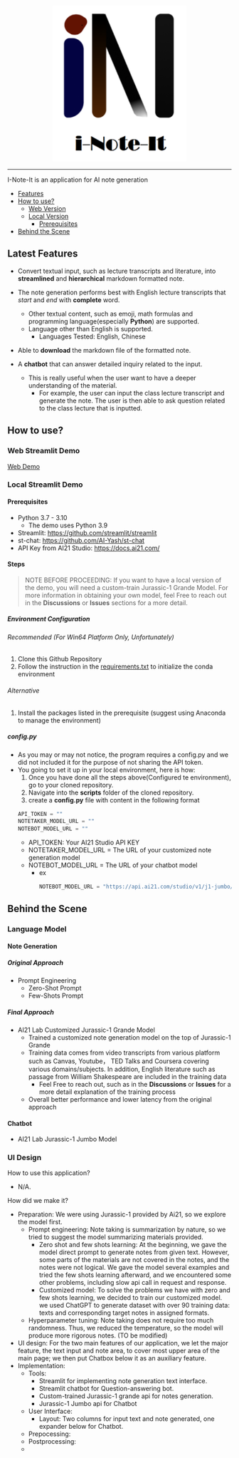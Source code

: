 <p align="center">
<img src="assets/logo.png" width="300" height="350" />
</p>

--------------------------------------------------------------------------------------------------------------------------------------------------

I-Note-It is an application for AI note generation

<!-- toc -->
- [Features](#latest-features)
- [How to use?](#how-to-use)
  - [Web Version](#web-streamlit-demo)
  - [Local Version](#local-streamlit-demo)
    - [Prerequisites](#prerequisites)
- [Behind the Scene](#behind-the-scene)


## Latest Features 
- Convert textual input, such as lecture transcripts and literature, into **streamlined** and **hierarchical** markdown formatted note.
- The note generation performs best with English lecture transcripts that *start* and *end* with **complete** word.
  - Other textual content, such as emoji, math formulas and programming language(especially **Python**) are supported.
  - Language other than English is supported.
    - Languages Tested: English, Chinese

- Able to **download** the markdown file of the formatted note.
- A **chatbot** that can answer detailed inquiry related to the input.
  - This is really useful when the user want to have a deeper understanding of the material. 
    - For example, the user can input the class lecture transcript and generate the note. The user is then able to ask question related to the class lecture that is inputted.

## How to use?



### Web Streamlit Demo
[Web Demo](https://zslrmhb-i-note-it-streamlit--scriptsmain-yj2vod.streamlit.app/)

### Local Streamlit Demo

#### Prerequisites
- Python 3.7 - 3.10 
  - The demo uses Python 3.9
- Streamlit: https://github.com/streamlit/streamlit
- st-chat: https://github.com/AI-Yash/st-chat
- API Key from AI21 Studio: https://docs.ai21.com/

#### Steps
> NOTE BEFORE PROCEEDING: If you want to have a local version of the demo, you will need a custom-train Jurassic-1 Grande Model. For more information in obtaining your own model, feel Free to reach out in the **Discussions** or **Issues** sections for a more detail.

##### Environment Configuration

###### Recommended (For Win64 Platform Only, Unfortunately)
1. Clone this Github Repository
2. Follow the instruction in the [requirements.txt](requirements.txt) to initialize the conda environment

###### Alternative
1. Install the packages listed in the prerequisite (suggest using Anaconda to manage the environment) 

##### config.py
- As you may or may not notice, the program requires a config.py and we did not included it for the purpose of not sharing the API token. 
- You going to set it up in your local environment, here is how:
  1. Once you have done all the steps above(Configured te environment), go to your cloned repository.
  2. Navigate into the **scripts** folder of the cloned repository.
  3. create a **config.py** file with content in the following format
  ```PYTHON
  API_TOKEN = ""       
  NOTETAKER_MODEL_URL = ""
  NOTEBOT_MODEL_URL = ""
  ```
    - API_TOKEN: Your AI21 Studio API KEY
    - NOTETAKER_MODEL_URL = The URL of your customized note generation model
    - NOTEBOT_MODEL_URL = The URL of your chatbot model
      - ex
        ```PYTHON
        NOTEBOT_MODEL_URL = "https://api.ai21.com/studio/v1/j1-jumbo/complete"
        ```


## Behind the Scene

### Language Model
#### Note Generation

##### Original Approach
- Prompt Engineering
  - Zero-Shot Prompt
  - Few-Shots Prompt
##### Final Approach
- AI21 Lab Customized Jurassic-1 Grande Model 
  - Trained a customized note generation model on the top of Jurassic-1 Grande
  - Training data comes from video transcripts from various platform such as Canvas, Youtube， TED Talks and Coursera covering various domains/subjects. In addition, English literature such as passage from William Shakespeare are included in the training data
    - Feel Free to reach out, such as in the **Discussions** or **Issues** for a more detail explanation of the training process
  - Overall better performance and lower latency from the original approach

#### Chatbot
- AI21 Lab Jurassic-1 Jumbo Model

### UI Design





How to use this application?
- N/A.
  
How did we make it?
- Preparation: We were using Jurassic-1 provided by Ai21, so we explore the model first.
  - Prompt engineering: Note taking is summarization by nature, so we tried to suggest the model summarizing materials provided. 
    - Zero shot and few shots learning: At the beginning, we gave the model direct prompt to generate notes from given text. However, some parts of the materials are not covered in the notes, and the notes were not logical. We gave the model several examples and tried the few shots learning afterward, and we encountered some other problems, including slow api call in request and response.  
    - Customized model: To solve the problems we have with zero and few shots learning, we decided to train our customized model. we used ChatGPT to generate dataset with over 90 training data: texts and corresponding target notes in assigned formats. 
  - Hyperparameter tuning: Note taking does not require too much randomness. Thus, we reduced the temperature, so the model will produce more rigorous notes. (TO be modified) 
- UI design: For the two main features of our application, we let the major feature, the text  input and note area, to cover most upper area of the main page; we then put Chatbox below it as an auxiliary feature.  
- Implementation: 
  - Tools: 
    - Streamlit for implementing note generation text interface. 
    - Streamlit chatbot for Question-answering bot. 
    - Custom-trained Jurassic-1 grande api for notes generation.
    - Jurassic-1 Jumbo api for Chatbot
  - User Interface:
    - Layout: Two columns for input text and note generated, one expander below for Chatbot. 
  - Prepocessing:
  - Postprocessing:
  - 
    
